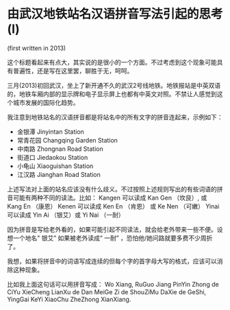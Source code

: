 # 由武汉地铁站名汉语拼音写法引起的思考 (I)
(first written in 2013)

这个标题看起来有点大，其实说的是很小的一个方面。不过考虑到这个现象可能具有普遍性，还是写在这里罢，聊胜于无，呵呵。

三月(2013)初回武汉，坐上了新开通不久的武汉2号线地铁。地铁报站是中英双语的，地铁车厢内部的显示牌和电子显示屏上也都有中英文对照。不禁让人感觉到这个城市发展的国际化趋势。

我注意到地铁站名的汉语拼音都是将站名中的所有文字的拼音连起来，示例如下：
* 金银潭         Jinyintan Station
* 常青花园     Changqing Garden Station
* 中南路      Zhongnan Road Station
* 街道口     Jiedaokou Station
* 小龟山     Xiaoguishan Station
* 江汉路     Jianghan Road Station

上述写法对上面的站名应该没有什么歧义。不过按照上述规则写出的有些词语的拼音可能有两种不同的读法。比如：
    Kangen 可以读成 Kan Gen （坎艮）, 或 Kang En （康恩）
    Kenen 可以读成 Ken En （肯恩） 或 Ke Nen （可嫩）
    Yinai 可以读成 Yin Ai （银艾）或 Yi Nai （一耐）

因为拼音是写给老外看的，如果可能引起不同读法，就会给老外带来一些不便。设想一个地名" 银艾” 如果被老外读成“ 一耐” ，恐怕他/她问路就要多费不少周折了。

我想，如果将拼音中的词语写成连续的但每个字的首字母大写的格式，应该可以消除这种现象。

比如我上面这句话可以用拼音写成：
Wo Xiang, RuGuo Jiang PinYin Zhong de CiYu XieCheng LianXu de Dan MeiGe Zi de ShouZiMu DaXie de GeShi, YingGai KeYi XiaoChu ZheZhong XianXiang. 
